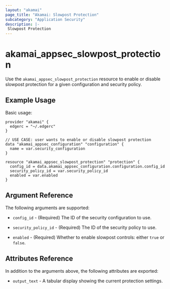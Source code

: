```yaml
---
layout: "akamai"
page_title: "Akamai: Slowpost Protection"
subcategory: "Application Security"
description: |-
 Slowpost Protection
---
```


# akamai_appsec_slowpost_protection

Use the `akamai_appsec_slowpost_protection` resource to enable or disable slowpost protection for a given configuration and security policy.

## Example Usage

Basic usage:

```hcl
provider "akamai" {
  edgerc = "~/.edgerc"
}

// USE CASE: user wants to enable or disable slowpost protection
data "akamai_appsec_configuration" "configuration" {
  name = var.security_configuration
}

resource "akamai_appsec_slowpost_protection" "protection" {
  config_id = data.akamai_appsec_configuration.configuration.config_id
  security_policy_id = var.security_policy_id
  enabled = var.enabled
}
```

## Argument Reference

The following arguments are supported:

* `config_id` - (Required) The ID of the security configuration to use.

* `security_policy_id` - (Required) The ID of the security policy to use.

* `enabled` - (Required) Whether to enable slowpost controls: either `true` or `false`.

## Attributes Reference

In addition to the arguments above, the following attributes are exported:

* `output_text` - A tabular display showing the current protection settings.

